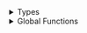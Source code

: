 <details>
<summary>Types</summary>

  - [PHPhotoLibraryRequest](/Documentation/PermissionManager/PHPhotoLibraryRequest)
  - [PMPermissionCheck](/Documentation/PermissionManager/PMPermissionCheck)
  - [PMPermissionRequest](/Documentation/PermissionManager/PMPermissionRequest)
  - [PermissionCondition](/Documentation/PermissionManager/PermissionCondition)
  - [PermissionManager](/Documentation/PermissionManager/PermissionManager)
  - [PermissionType](/Documentation/PermissionManager/PermissionType)

</details>

<details>
<summary>Global Functions</summary>

  - [checkPermissions(permissions:)](/Documentation/PermissionManager/checkPermissions\(permissions_\))
  - [currentPermissionCondition(\_:)](/Documentation/PermissionManager/currentPermissionCondition\(__\))
  - [requestPermission(\_:)](/Documentation/PermissionManager/requestPermission\(__\))

</details>
